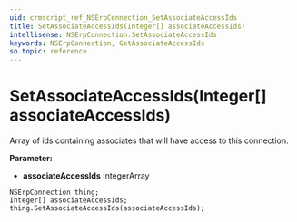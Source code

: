 ```yaml
---
uid: crmscript_ref_NSErpConnection_SetAssociateAccessIds
title: SetAssociateAccessIds(Integer[] associateAccessIds)
intellisense: NSErpConnection.SetAssociateAccessIds
keywords: NSErpConnection, GetAssociateAccessIds
so.topic: reference
---
```


# SetAssociateAccessIds(Integer[] associateAccessIds)

Array of ids containing associates that will have access to this connection.

**Parameter:** 
 - **associateAccessIds** IntegerArray

```crmscript
NSErpConnection thing;
Integer[] associateAccessIds;
thing.SetAssociateAccessIds(associateAccessIds);
```

